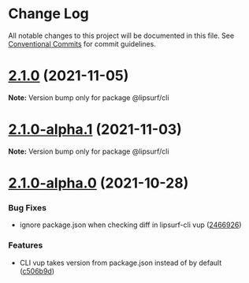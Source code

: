 # Change Log

All notable changes to this project will be documented in this file.
See [Conventional Commits](https://conventionalcommits.org) for commit guidelines.

# [2.1.0](https://github.com/LipSurf/cli/compare/@lipsurf/cli@2.1.0-alpha.1...@lipsurf/cli@2.1.0) (2021-11-05)

**Note:** Version bump only for package @lipsurf/cli





# [2.1.0-alpha.1](https://github.com/LipSurf/cli/compare/@lipsurf/cli@2.1.0-alpha.0...@lipsurf/cli@2.1.0-alpha.1) (2021-11-03)

**Note:** Version bump only for package @lipsurf/cli





# [2.1.0-alpha.0](https://github.com/LipSurf/cli/compare/@lipsurf/cli@2.0.0...@lipsurf/cli@2.1.0-alpha.0) (2021-10-28)


### Bug Fixes

* ignore package.json when checking diff in lipsurf-cli vup ([2466926](https://github.com/LipSurf/cli/commit/2466926f44c6cec27193534055f4ef662a0f41b8))


### Features

* CLI vup takes version from package.json instead of by default ([c506b9d](https://github.com/LipSurf/cli/commit/c506b9d3552d0886c6473b3e0ceb08c263373ced))
